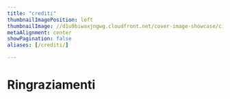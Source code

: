 ```yaml
---
title: "crediti"
thumbnailImagePosition: left
thumbnailImage: //d1u9biwaxjngwg.cloudfront.net/cover-image-showcase/city-750.jpg
metaAlignment: center
showPagination: false
aliases: [/crediti/]

---
```


# Ringraziamenti



<!--more-->
